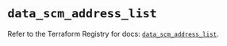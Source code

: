 # `data_scm_address_list`

Refer to the Terraform Registry for docs: [`data_scm_address_list`](https://registry.terraform.io/providers/paloaltonetworks/scm/1.0.2/docs/data-sources/address_list).
